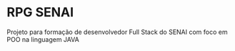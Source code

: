 # RPG SENAI
 Projeto para formação de desenvolvedor Full Stack do SENAI com foco em POO na linguagem JAVA
